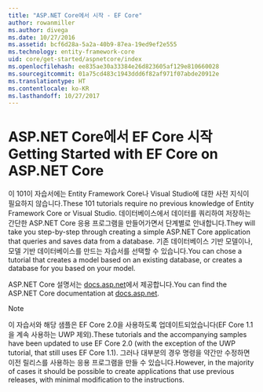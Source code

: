 ```yaml
---
title: "ASP.NET Core에서 시작 - EF Core"
author: rowanmiller
ms.author: divega
ms.date: 10/27/2016
ms.assetid: bcf6d28a-5a2a-40b9-87ea-19ed9ef2e555
ms.technology: entity-framework-core
uid: core/get-started/aspnetcore/index
ms.openlocfilehash: ee835ae30a33384e26d823605af129e810660028
ms.sourcegitcommit: 01a75cd483c1943ddd6f82af971f07abde20912e
ms.translationtype: HT
ms.contentlocale: ko-KR
ms.lasthandoff: 10/27/2017
---
```

# <a name="getting-started-with-ef-core-on-aspnet-core"></a><span data-ttu-id="05637-102">ASP.NET Core에서 EF Core 시작</span><span class="sxs-lookup"><span data-stu-id="05637-102">Getting Started with EF Core on ASP.NET Core</span></span>

<span data-ttu-id="05637-103">이 101이 자습서에는 Entity Framework Core나 Visual Studio에 대한 사전 지식이 필요하지 않습니다.</span><span class="sxs-lookup"><span data-stu-id="05637-103">These 101 tutorials require no previous knowledge of Entity Framework Core or Visual Studio.</span></span> <span data-ttu-id="05637-104">데이터베이스에서 데이터를 쿼리하여 저장하는 간단한 ASP.NET Core 응용 프로그램을 만들어가면서 단계별로 안내합니다.</span><span class="sxs-lookup"><span data-stu-id="05637-104">They will take you step-by-step through creating a simple ASP.NET Core application that queries and saves data from a database.</span></span> <span data-ttu-id="05637-105">기존 데이터베이스 기반 모델이나, 모델 기반 데이터베이스를 만드는 자습서를 선택할 수 있습니다.</span><span class="sxs-lookup"><span data-stu-id="05637-105">You can chose a tutorial that creates a model based on an existing database, or creates a database for you based on your model.</span></span>

<span data-ttu-id="05637-106">ASP.NET Core 설명서는 [docs.asp.net](https://docs.asp.net)에서 제공합니다.</span><span class="sxs-lookup"><span data-stu-id="05637-106">You can find the ASP.NET Core documentation at [docs.asp.net](https://docs.asp.net).</span></span>

> [!NOTE]  
> <span data-ttu-id="05637-107">이 자습서와 해당 샘플은 EF Core 2.0을 사용하도록 업데이트되었습니다(EF Core 1.1을 계속 사용하는 UWP 제외).</span><span class="sxs-lookup"><span data-stu-id="05637-107">These tutorials and the accompanying samples have been updated to use EF Core 2.0 (with the exception of the UWP tutorial, that still uses EF Core 1.1).</span></span> <span data-ttu-id="05637-108">그러나 대부분의 경우 명령을 약간만 수정하면 이전 릴리스를 사용하는 응용 프로그램을 만들 수 있습니다.</span><span class="sxs-lookup"><span data-stu-id="05637-108">However, in the majority of cases it should be possible to create applications that use previous releases, with minimal modification to the instructions.</span></span>
